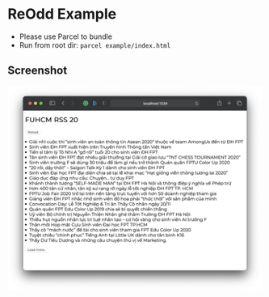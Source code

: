 # ReOdd Example

- Please use Parcel to bundle
- Run from root dir: `parcel example/index.html`

## Screenshot

![](./screenshot.png)